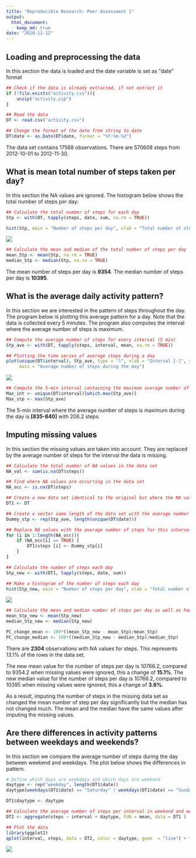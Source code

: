 ```yaml
---
title: "Reproducible Research: Peer Assessment 1"
output: 
  html_document:
    keep_md: true
date: "2020-11-12"
---
```



## Loading and preprocessing the data

In this section the data is loaded and the date variable is set as "date" format


```r
## Check if the data is already extracted, if not extract it
if (!file.exists("activity.csv")){
    unzip("activity.zip")
}

## Read the data
DT <- read.csv("activity.csv")

## Change the format of the date from string to date
DT$date <- as.Date(DT$date, format = "%Y-%m-%d")
```

The data set contains 17568 observations. 
There are 570608 steps from 2012-10-01 to 2012-11-30.

## What is mean total number of steps taken per day?

In this section the NA values are ignored. The histogram below shows the total number of steps
per day:


```r
## Calculate the total number of steps for each day
Stp <- with(DT, tapply(steps, date, sum, na.rm = TRUE))

hist(Stp, main = "Number of steps per day", xlab = "Total number of steps per day [-]")
```

![](PA1_template_files/figure-html/unnamed-chunk-2-1.png)<!-- -->

```r
## Calculate the mean and median of the total number of steps per day
mean_Stp <- mean(Stp, na.rm = TRUE)
median_Stp <- median(Stp, na.rm = TRUE)
```
The mean number of steps per day is **9354**.
The median number of steps per day is **10395**.

## What is the average daily activity pattern?

In this section we are interested in the pattern of steps throughout the day.
The program below is plotting this average pattern for a day. Note that the data 
is collected every 5 minutes. The program also computes the interval where the average number of steps is maximum.


```r
## Compute the average number of steps for every interval (5 min)
Stp_ave <- with(DT, tapply(steps, interval, mean, na.rm = TRUE))

## Plotting the time series of average steps during a day
plot(unique(DT$interval), Stp_ave, type = "l", xlab = "Interval [-]", ylab = "Average number of steps [-]",
     main = "Average number of steps during the day")
```

![](PA1_template_files/figure-html/unnamed-chunk-3-1.png)<!-- -->

```r
## Compute the 5-min interval containing the maximum average number of steps
Max_int <- unique(DT$interval)[which.max(Stp_ave)]
Max_stp <- max(Stp_ave)
```
The 5-min interval where the average number of steps is maximum during the day is **[835-840]** with 206.2 steps.

## Imputing missing values

In this section the missing values are taken into account. They are replaced by the average number of steps for the interval the data is missing.


```r
## Calculate the total number of NA values in the data set
NA_val <- sum(is.na(DT$steps))

## Find where NA values are occurring in the data set
NA_occ <- is.na(DT$steps)

## Create a new data set identical to the original but where the NA values will be replace
DT1 <- DT

## Create a vector same length of the data set with the average number of step per day
Dummy_stp <- rep(Stp_ave, length(unique(DT$date)))

## Replace NA values with the average number of steps for this interval
for (i in 1:length(NA_occ)){
    if (NA_occ[i] == TRUE) {
        DT1$steps [i] <- Dummy_stp[i]
    }
}

## Calculate the number of steps each day
Stp_new <- with(DT1, tapply(steps, date, sum))

## Make a histogram of the number of steps each day
hist(Stp_new, main = "Number of steps per day", xlab = "Total number of steps per day [-]")
```

![](PA1_template_files/figure-html/unnamed-chunk-4-1.png)<!-- -->

```r
## Calculate the mean and median number of steps per day as well as how much it changed compared to the initial values where NA values where ignored
mean_Stp_new <- mean(Stp_new)
median_Stp_new <- median(Stp_new)

PC_change_mean <- 100*((mean_Stp_new - mean_Stp)/mean_Stp)
PC_change_median <- 100*((median_Stp_new - median_Stp)/median_Stp)
```
There are **2304** observations with NA values for steps. This represents 13.1% of the rows in the data set.

The new mean value for the number of steps per day is 10766.2, compared to 9354.2 when missing values were ignored, this a change of **15.1%**.
The new median value for the number of steps per day is 10766.2, compared to 10395 when missing values were ignored, this a change of **3.6%**.

As a result, imputing the number of steps in the missing data set as changed the mean number of step per day significantly but the median has not changed much. The mean and the median have the same values after imputing the missing values.

## Are there differences in activity patterns between weekdays and weekends?

In this section we compare the average number of steps during the day between weekend and weekdays. The plot below shows the differences in pattern.


```r
# Define which days are weekdays and which days are weekend
daytype <- rep("weekday", length(DT1$date))
daytype[weekdays(DT1$date) == "Saturday" | weekdays(DT1$date) == "Sunday"] <- "weekend"

DT1$daytype <- daytype

## Calculate the average number of steps per interval in weekend and weekdays
DT2 <- aggregate(steps ~ interval + daytype, FUN = mean, data = DT1 )

## Plot the data
library(ggplot2)
qplot(interval, steps, data = DT2, color = daytype, geom  = "line") + facet_grid(DT2$daytype~.)+ labs(title = "Average number of Steps", x = "Interval [-]", y = "Number of steps [-]")
```

![](PA1_template_files/figure-html/unnamed-chunk-5-1.png)<!-- -->
